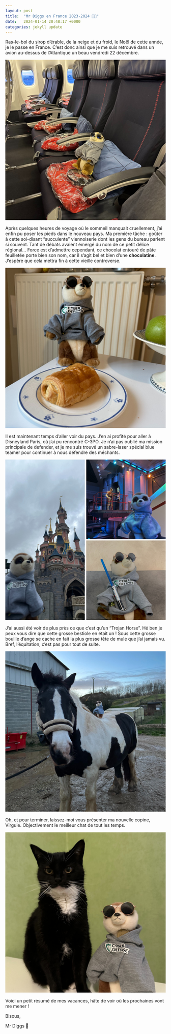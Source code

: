 ```yaml
---
layout: post
title:  "Mr Diggs en France 2023-2024 🥖🥐"
date:   2024-01-14 20:48:17 +0000
categories: jekyll update
---
```

Ras-le-bol du sirop d’érable, de la neige et du froid, le Noël de cette année, je le passe en France. C’est donc ainsi que je me suis retrouvé dans un avion au-dessus de l’Atlantique un beau vendredi 22 décembre. 

![image](/images/post1_1.png)

Après quelques heures de voyage où le sommeil manquait cruellement, j’ai enfin pu poser les pieds dans le nouveau pays. Ma première tâche : goûter à cette soi-disant “succulente” viennoiserie dont les gens du bureau parlent si souvent. Tant de débats avaient émergé du nom de ce petit délice régional… Force est d’admettre cependant, ce chocolat entouré de pâte feuilletée porte bien son nom, car il s’agit bel et bien d’une **chocolatine**. J’espère que cela mettra fin à cette vieille controverse. 

![image](/images/post1_2.png)

Il est maintenant temps d’aller voir du pays. J’en ai profité pour aller à Disneyland Paris, où j’ai pu rencontré C-3PO. Je n’ai pas oublié ma mission principale de defender, et je me suis trouvé un sabre-laser spécial blue teamer pour continuer à nous défendre des méchants. 

![image](/images/post1_3.png)

J’ai aussi été voir de plus près ce que c’est qu’un “Trojan Horse”. Hé ben je peux vous dire que cette grosse bestiole en était un ! Sous cette grosse bouille d’ange se cache en fait la plus grosse tête de mule que j’ai jamais vu. Bref, l’équitation, c’est pas pour tout de suite.

![image](/images/post1_4.png)

Oh, et pour terminer, laissez-moi vous présenter ma nouvelle copine, Virgule. Objectivement le meilleur chat de tout les temps. 

![image](/images/post1_5.png)

Voici un petit résumé de mes vacances, hâte de voir où les prochaines vont me mener ! 

Bisous,

Mr Diggs 💙
